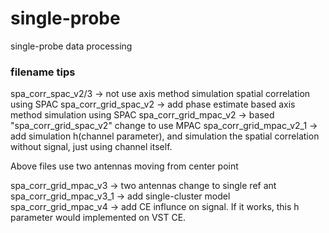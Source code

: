 # single-probe
 single-probe data processing

### filename tips
 spa_corr_spac_v2/3 -> not use axis method simulation spatial correlation using SPAC
 spa_corr_grid_spac_v2 -> add phase estimate based axis method simulation using SPAC
 spa_corr_grid_mpac_v2 -> based "spa_corr_grid_spac_v2" change to use MPAC
 spa_corr_grid_mpac_v2_1 -> add simulation h(channel parameter), and simulation the spatial correlation without signal, just using channel itself.
 
 Above files use two antennas moving from center point
 
 spa_corr_grid_mpac_v3 -> two antennas change to single ref ant
 spa_corr_grid_mpac_v3_1 -> add single-cluster model
 spa_corr_grid_mpac_v4 -> add CE influnce on signal. If it works, this h parameter would implemented on VST CE.